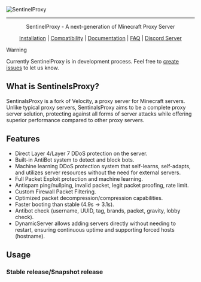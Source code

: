 <img src="https://placehold.co/1024x400" alt="SentinelProxy">

***

<div align="center">
SentinelProxy - A next-generation of Minecraft Proxy Server
<p><a href="https://google.com">Installation</a> | <a href="https://google.com">Compatibility</a> | <a href="https://google.com">Documentation</a> | <a href="https://google.com">FAQ</a> | <a href="https://google.com">Discord Server</a> </p>
</div>

> [!WARNING]
> Currently SentinelProxy is in development process. Feel free to [create issues](https://google.com) to let us know.

## What is SentinelsProxy?
SentinalsProxy is a fork of Velocity, a proxy server for Minecraft servers. Unlike typical proxy servers, SentinalsProxy aims to be a complete proxy server solution, protecting against all forms of server attacks while offering superior performance compared to other proxy servers.

## Features
- Direct Layer 4/Layer 7 DDoS protection on the server.
- Built-in AntiBot system to detect and block bots.
- Machine learning DDoS protection system that self-learns, self-adapts, and utilizes server resources without the need for external servers.
- Full Packet Exploit protection and machine learning.
- Antispam ping/nullping, invalid packet, legit packet proofing, rate limit.
- Custom Firewall Packet Filtering.
- Optimized packet decompression/compression capabilities.
- Faster booting than stable (4.9s -> 3.1s).
- Antibot check (username, UUID, tag, brands, packet, gravity, lobby check).
- DynamicServer allows adding servers directly without needing to restart, ensuring continuous uptime and supporting forced hosts (hostname).

## Usage
### Stable release/Snapshot release

